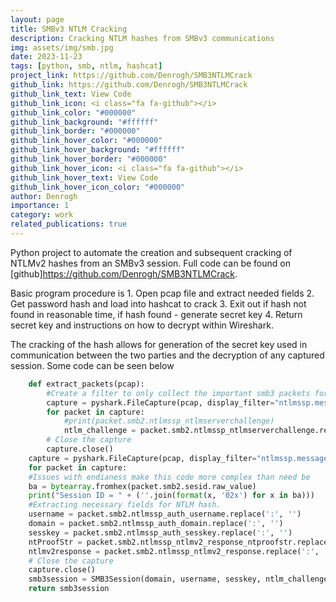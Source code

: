 ```yaml
---
layout: page
title: SMBv3 NTLM Cracking
description: Cracking NTLM hashes from SMBv3 communications
img: assets/img/smb.jpg
date: 2023-11-23
tags: [python, smb, ntlm, hashcat]
project_link: https://github.com/Denrogh/SMB3NTLMCrack
github_link: https://github.com/Denrogh/SMB3NTLMCrack
github_link_text: View Code
github_link_icon: <i class="fa fa-github"></i>
github_link_color: "#000000"
github_link_background: "#ffffff"
github_link_border: "#000000"
github_link_hover_color: "#000000"
github_link_hover_background: "#ffffff"
github_link_hover_border: "#000000"
github_link_hover_icon: <i class="fa fa-github"></i>
github_link_hover_text: View Code
github_link_hover_icon_color: "#000000"
author: Denrogh
importance: 1
category: work
related_publications: true
---
```


Python project to automate the creation and subsequent cracking of NTLMv2 hashes from an SMBv3 session. Full code can be found on
[github]https://github.com/Denrogh/SMB3NTLMCrack.

Basic program procedure is 
    1. Open pcap file and extract needed fields
    2. Get password hash and load into hashcat to crack
    3. Exit out if hash not found in reasonable time, if hash found - generate secret key
    4. Return secret key and instructions on how to decrypt within Wireshark.

The cracking of the hash allows for generation of the secret key used in communication between the two parties and the decryption of any captured session.
Some code can be seen below

```python
    def extract_packets(pcap):
        #Create a filter to only collect the important smb3 packets for calculating the Random Session Key
        capture = pyshark.FileCapture(pcap, display_filter="ntlmssp.messagetype == 2")
        for packet in capture:
            #print(packet.smb2.ntlmssp_ntlmserverchallenge)
            ntlm_challenge = packet.smb2.ntlmssp_ntlmserverchallenge.replace(':', '')
        # Close the capture
        capture.close()
    capture = pyshark.FileCapture(pcap, display_filter="ntlmssp.messagetype == 3")
    for packet in capture:
	#Issues with endianess make this code more complex than need be
    ba = bytearray.fromhex(packet.smb2.sesid.raw_value)
    print("Session ID = " + (''.join(format(x, '02x') for x in ba)))
    #Extracting necessary fields for NTLM hash.
    username = packet.smb2.ntlmssp_auth_username.replace(':', '')
    domain = packet.smb2.ntlmssp_auth_domain.replace(':', '')
    sesskey = packet.smb2.ntlmssp_auth_sesskey.replace(':', '')
    ntProofStr = packet.smb2.ntlmssp_ntlmv2_response_ntproofstr.replace(':', '')
    ntlmv2response = packet.smb2.ntlmssp_ntlmv2_response.replace(':', '')
    # Close the capture
    capture.close()
    smb3session = SMB3Session(domain, username, sesskey, ntlm_challenge, ntProofStr, ntlmv2response)
    return smb3session
```
